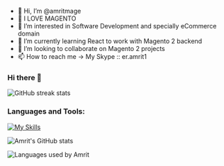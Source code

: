 - 👋 Hi, I’m @amritmage
- 💞️ I LOVE MAGENTO
- 👀 I’m interested in Software Development and specially eCommerce domain
- 🌱 I’m currently learning React to work with Magento 2 backend
- 💞️ I’m looking to collaborate on Magento 2 projects
- 📫 How to reach me -> My Skype :: er.amrit1

### Hi there 👋

![GitHub streak stats](https://github-readme-streak-stats.herokuapp.com/?user=amritmage)  

<h3 align="left">Languages and Tools:</h3>

[![My Skills](https://skillicons.dev/icons?i=php,python,react,mysql,html,css,scss,linux,javascript,jquery,aws,bash,django,wordpress,bootstrap,redis,git,github,regex,tailwind&perline=13)](https://skillicons.dev)

![Amrit's GitHub stats](https://github-readme-stats.vercel.app/api?username=amritmage&show_icons=true&hide_border=true&count_private=True)

![Languages used by Amrit](https://github-readme-stats.vercel.app/api/top-langs/?username=amritmage&hide_border=true&langs_count=10&layout=compact)


